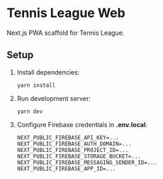 # Tennis League Web

Next.js PWA scaffold for Tennis League.

## Setup

1. Install dependencies:
   ```
   yarn install
   ```
2. Run development server:
   ```
   yarn dev
   ```
3. Configure Firebase credentials in **.env.local**:
   ```
   NEXT_PUBLIC_FIREBASE_API_KEY=...
   NEXT_PUBLIC_FIREBASE_AUTH_DOMAIN=...
   NEXT_PUBLIC_FIREBASE_PROJECT_ID=...
   NEXT_PUBLIC_FIREBASE_STORAGE_BUCKET=...
   NEXT_PUBLIC_FIREBASE_MESSAGING_SENDER_ID=...
   NEXT_PUBLIC_FIREBASE_APP_ID=...
   ```
